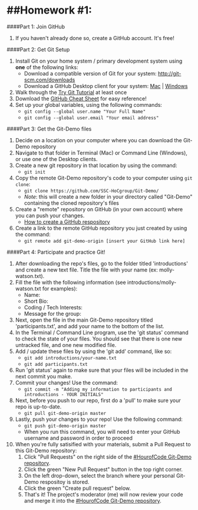 ##Homework \#1:
=============

####Part 1: Join GitHub

1. If you haven't already done so, create a GitHub account. It's free!

####Part 2: Get Git Setup

1. Install Git on your home system / primary development system using **one** of the following links:
	* Download a compatible version of Git for your system: http://git-scm.com/downloads
	* Download a GitHub Desktop client for your system: [Mac](https://mac.github.com/) | [Windows](https://windows.github.com/)
2. Walk through the [Try Git Tutorial](https://try.github.io/levels/1/challenges/1) at least once
3. Download the [GitHub Cheat Sheet](https://training.github.com/kit/downloads/github-git-cheat-sheet.pdf) for easy reference!
4. Set up your global variables, using the following commands:
	* ```git config --global user.name "Your Full Name"```
	* ```git config --global user.email "Your email address"```

####Part 3: Get the Git-Demo files

1. Decide on a location on your computer where you can download the Git-Demo repository
2. Navigate to that folder in Terminal (Mac) or Command Line (Windows), or use one of the Desktop clients.
3. Create a new git repository in that location by using the command:
	* ```git init```
4. Copy the remote Git-Demo repository's code to your computer using ```git clone```:
	* ```git clone https://github.com/SSC-HoCgroup/Git-Demo/```
	* _Note_: this will create a new folder in your directory called "Git-Demo" containing the cloned repository's files
5. Create a "remote" repository on GitHub (in your own account) where you can push your changes. 
 	* [How to create a GitHub respository](https://help.github.com/articles/creating-a-new-repository/)
6. Create a link to the remote GitHub repository you just created by using the command:
	* ```git remote add git-demo-origin [insert your GitHub link here]```


####Part 4: Participate and practice Git!

1. After downloading the repo's files, go to the folder titled 'introductions' and create a new text file. Title the file with your name (ex: molly-watson.txt).
2. Fill the file with the following information (see introductions/molly-watson.txt for examples):
	* Name:
	* Short Bio: 
	* Coding / Tech Interests:
	* Message for the group:
3. Next, open the file in the main Git-Demo repository titled 'participants.txt', and add your name to the bottom of the list. 
4. In the Terminal / Command Line program, use the 'git status' command to check the state of your files. You should see that there is one new untracked file, and one new modified file.
5. Add / update these files by using the 'git add' command, like so:
	* ```git add introductions/your-name.txt```
	* ```git add participants.txt```
6. Run 'git status' again to make sure that your files will be included in the next commit you make.
7. Commit your changes! Use the command:
	* ```git commit -m "Adding my information to participants and introductions - YOUR INITIALS"```
8. Next, before you push to our repo, first do a 'pull' to make sure your repo is up-to-date.
	* ```git pull git-demo-origin master```
9. Lastly, push your changes to your repo! Use the following command: 
	* ```git push git-demo-origin master```
	* When you run this command, you will need to enter your GitHub username and password in order to proceed
10. When you're fully satisified with your materials, submit a Pull Request to this Git-Demo repository:
 	1. Click "Pull Requests" on the right side of the [#HourofCode Git-Demo repository](https://github.com/SSC-HoCgroup/Git-Demo).
 	2. Click the green "New Pull Request" button in the top right corner. 
 	3. On the left drop-down, select the branch where your personal Git-Demo respositoy is stored.
 	4. Click the green "Create pull request" below. 
 	5. That's it! The project's moderator (me) will now review your code and merge it into the [#HourofCode Git-Demo repository](https://github.com/SSC-HoCgroup/Git-Demo).
